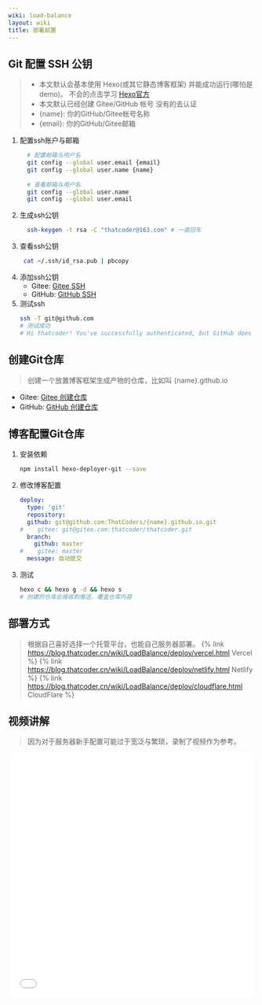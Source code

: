 ```yaml
---
wiki: load-balance
layout: wiki
title: 部署前置
---
```


## Git 配置 SSH 公钥

> - 本文默认会基本使用 Hexo(或其它静态博客框架) 并能成功运行(哪怕是demo)。 不会的点击学习 [Hexo官方](https://hexo.io/zh-cn/index.html)
> - 本文默认已经创建 Gitee/GitHub 帐号 没有的去认证
> - {name}: 你的GitHub/Gitee帐号名称
> - {email}: 你的GitHub/Gitee邮箱

1. 配置ssh账户与邮箱
    ```bash 本地Git账号配置
      # 配置邮箱与用户名
      git config --global user.email {email}
      git config --global user.name {name}
      
      # 查看邮箱与用户名
      git config --global user.name
      git config --global user.email
    ```
2. 生成ssh公钥
    ```bash 生成ssh公钥
      ssh-keygen -t rsa -C "thatcoder@163.com" # 一直回车
    ```
3. 查看ssh公钥
    ```bash 添加ssh公钥
     cat ~/.ssh/id_rsa.pub | pbcopy
    ```
4. 添加ssh公钥
    - Gitee: [Gitee SSH](https://gitee.com/profile/sshkeys)
    - GitHub: [GitHub SSH](https://github.com/settings/keys)
5. 测试ssh
    ```bash 测试ssh
    ssh -T git@github.com
    # 测试成功
    # Hi thatcoder! You've successfully authenticated, but GitHub does not provide shell access.
    ```

## 创建Git仓库
> 创建一个放置博客框架生成产物的仓库，比如叫 {name}.github.io

- Gitee: [Gitee 创建仓库](https://gitee.com/new)
- GitHub: [GitHub 创建仓库](https://github.com/new)

## 博客配置Git仓库
1. 安装依赖
    ```bash 安装依赖
    npm install hexo-deployer-git --save
    ```
2. 修改博客配置
    ```yml _config.yml
    deploy:
      type: 'git'
      repository:
      github: git@github.com:ThatCoders/{name}.github.io.git
    #    gitee: git@gitee.com:thatcoder/thatcoder.git
      branch:
        github: master
    #    gitee: master
      message: 自动提交
    ```
3. 测试
    ```bash 构建推送
    hexo c && hexo g -d && hexo s
    # 创建的仓库会接收到推送，覆盖仓库内容
    ```

## 部署方式
> 根据自己喜好选择一个托管平台，也能自己服务器部署。
{% link https://blog.thatcoder.cn/wiki/LoadBalance/deploy/vercel.html Vercel %}
{% link https://blog.thatcoder.cn/wiki/LoadBalance/deploy/netlify.html Netlify %}
{% link https://blog.thatcoder.cn/wiki/LoadBalance/deploy/cloudflare.html CloudFlare %}

## 视频讲解
> 因为对于服务器新手配置可能过于宽泛与繁琐，录制了视频作为参考。

[//]: # (https://www.bilibili.com/video/BV1FdN2zFEoP/)
<iframe src="//player.bilibili.com/player.html?bvid=BV1FdN2zFEoP" allowfullscreen="allowfullscreen" width="100%" height="500" scrolling="no" frameborder="0" sandbox="allow-top-navigation allow-same-origin allow-forms allow-scripts"></iframe>
